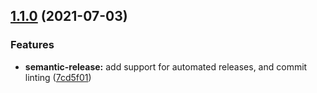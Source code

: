 ## [1.1.0](https://github.com/shmolf/noted-hydrator/compare/v1.0.1...v1.1.0) (2021-07-03)


### Features

* **semantic-release:** add support for automated releases, and commit linting ([7cd5f01](https://github.com/shmolf/noted-hydrator/commit/7cd5f01f28e8fd3075fb9711b9a71937a7b11635))
